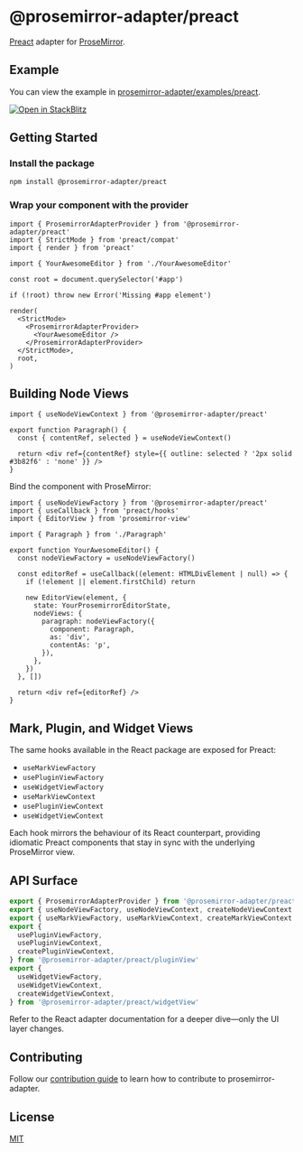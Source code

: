 # @prosemirror-adapter/preact

[Preact](https://preactjs.com/) adapter for [ProseMirror](https://prosemirror.net/).

## Example

You can view the example in [prosemirror-adapter/examples/preact](../../examples/preact/).

[![Open in StackBlitz](https://developer.stackblitz.com/img/open_in_stackblitz.svg)](https://stackblitz.com/github/Saul-Mirone/prosemirror-adapter/tree/main/examples/preact)

## Getting Started

### Install the package

```bash
npm install @prosemirror-adapter/preact
```

### Wrap your component with the provider

```tsx
import { ProsemirrorAdapterProvider } from '@prosemirror-adapter/preact'
import { StrictMode } from 'preact/compat'
import { render } from 'preact'

import { YourAwesomeEditor } from './YourAwesomeEditor'

const root = document.querySelector('#app')

if (!root) throw new Error('Missing #app element')

render(
  <StrictMode>
    <ProsemirrorAdapterProvider>
      <YourAwesomeEditor />
    </ProsemirrorAdapterProvider>
  </StrictMode>,
  root,
)
```

## Building Node Views

```tsx
import { useNodeViewContext } from '@prosemirror-adapter/preact'

export function Paragraph() {
  const { contentRef, selected } = useNodeViewContext()

  return <div ref={contentRef} style={{ outline: selected ? '2px solid #3b82f6' : 'none' }} />
}
```

Bind the component with ProseMirror:

```tsx
import { useNodeViewFactory } from '@prosemirror-adapter/preact'
import { useCallback } from 'preact/hooks'
import { EditorView } from 'prosemirror-view'

import { Paragraph } from './Paragraph'

export function YourAwesomeEditor() {
  const nodeViewFactory = useNodeViewFactory()

  const editorRef = useCallback((element: HTMLDivElement | null) => {
    if (!element || element.firstChild) return

    new EditorView(element, {
      state: YourProsemirrorEditorState,
      nodeViews: {
        paragraph: nodeViewFactory({
          component: Paragraph,
          as: 'div',
          contentAs: 'p',
        }),
      },
    })
  }, [])

  return <div ref={editorRef} />
}
```

## Mark, Plugin, and Widget Views

The same hooks available in the React package are exposed for Preact:

- `useMarkViewFactory`
- `usePluginViewFactory`
- `useWidgetViewFactory`
- `useMarkViewContext`
- `usePluginViewContext`
- `useWidgetViewContext`

Each hook mirrors the behaviour of its React counterpart, providing idiomatic Preact components that stay in sync with the underlying ProseMirror view.

## API Surface

```ts
export { ProsemirrorAdapterProvider } from '@prosemirror-adapter/preact'
export { useNodeViewFactory, useNodeViewContext, createNodeViewContext } from '@prosemirror-adapter/preact/nodeView'
export { useMarkViewFactory, useMarkViewContext, createMarkViewContext } from '@prosemirror-adapter/preact/markView'
export {
  usePluginViewFactory,
  usePluginViewContext,
  createPluginViewContext,
} from '@prosemirror-adapter/preact/pluginView'
export {
  useWidgetViewFactory,
  useWidgetViewContext,
  createWidgetViewContext,
} from '@prosemirror-adapter/preact/widgetView'
```

Refer to the React adapter documentation for a deeper dive—only the UI layer changes.

## Contributing

Follow our [contribution guide](../../CONTRIBUTING.md) to learn how to contribute to prosemirror-adapter.

## License

[MIT](../../LICENSE)
